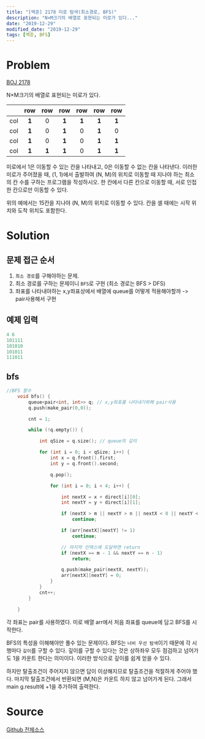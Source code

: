 ```yaml
---
title: "[백준] 2178 미로 탐색(최소경로, BFS)"
description: "N×M크기의 배열로 표현되는 미로가 있다..."
date: "2019-12-29"
modified_date: "2019-12-29"
tags: [백준, BFS]
---
```


# Problem

[BOJ 2178](https://www.acmicpc.net/problem/2178)

N×M크기의 배열로 표현되는 미로가 있다.

|     |  row  |  row  |  row  |  row  |  row  |  row  |
| :-: | :---: | :---: | :---: | :---: | :---: | :---: |
| col | **1** |   0   | **1** | **1** | **1** | **1** |
| col | **1** |   0   | **1** |   0   | **1** |   0   |
| col | **1** |   0   | **1** |   0   | **1** | **1** |
| col | **1** | **1** | **1** |   0   | **1** | **1** |

미로에서 1은 이동할 수 있는 칸을 나타내고, 0은 이동할 수 없는 칸을 나타낸다. 이러한 미로가 주어졌을 때, (1, 1)에서 출발하여 (N, M)의 위치로 이동할 때 지나야 하는 최소의 칸 수를 구하는 프로그램을 작성하시오. 한 칸에서 다른 칸으로 이동할 때, 서로 인접한 칸으로만 이동할 수 있다.

위의 예에서는 15칸을 지나야 (N, M)의 위치로 이동할 수 있다. 칸을 셀 때에는 시작 위치와 도착 위치도 포함한다.

# Solution

## 문제 접근 순서

1. `최소 경로`를 구해야하는 문제.
2. 최소 경로를 구하는 문제이니 `BFS`로 구현 (최소 경로는 BFS > DFS)
3. 좌표를 나타내야하는 x,y좌표상에서 배열에 queue를 어떻게 적용해야할까 -> pair사용해서 구현

## 예제 입력

```cpp
4 6
101111
101010
101011
111011
```

## bfs

```cpp
//BFS 함수
	void bfs() {
		queue<pair<int, int>> q; // x,y좌표를 나타내기위해 pair사용
		q.push(make_pair(0,0));

		cnt = 1;

		while (!q.empty()) {

			int qSize = q.size(); // queue의 깊이

			for (int i = 0; i < qSize; i++) {
				int x = q.front().first;
				int y = q.front().second;

				q.pop();

				for (int i = 0; i < 4; i++) {

					int nextX = x + direct[i][0];
					int nextY = y + direct[i][1];

					if (nextX > m || nextY > n || nextX < 0 || nextY < 0)
						continue;

					if (arr[nextX][nextY] != 1)
						continue;

					// 마지막 인덱스에 도달하면 return
					if (nextX == m - 1 && nextY == n - 1)
						return;

					q.push(make_pair(nextX, nextY));
					arr[nextX][nextY] = 0;
				}
			}
			cnt++;
		}

	}
```

각 좌표는 pair를 사용하였다.
미로 배열 arr에서 처음 좌표를 queue에 담고 BFS를 시작한다.

BFS의 특성을 이해해야만 풀수 있는 문제이다. BFS는 `너비 우선 탐색`이기 때문에 각 시행마다 `깊이`를 구할 수 있다. 깊이를 구할 수 있다는 것은 상하좌우 모두 점검하고 넘어가도 1을 카운트 한다는 의미이다. 이러한 방식으로 깊이를 쉽게 얻을 수 있다.

하지만 탈출조건이 주어지지 않으면 답이 이상해지므로 탈출조건을 적절하게 주어야 했다. 마지막 탈출조건에서 반환되면 (M,N)은 카운트 하지 않고 넘어가게 된다. 그래서 main g.result에 +1을 추가하여 출력한다.

# Source

[Github 전체소스](https://github.com/MinByeongChan/myMBC/tree/master/Codetest/baekjoon/2178_Miro.cpp)
